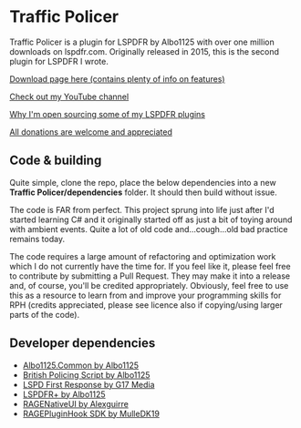 # Traffic Policer
Traffic Policer is a plugin for LSPDFR by Albo1125 with over one million downloads on lspdfr.com. Originally released in 2015, this is the second plugin for LSPDFR I wrote.

[Download page here (contains plenty of info on features)](https://www.lcpdfr.com/files/file/8303-traffic-policer-breathalyzer-traffic-offences-speed-detection-more/)

[Check out my YouTube channel](https://www.youtube.com/channel/UCSDMQS6b2roa-dZ0vAyaVWg)

[Why I'm open sourcing some of my LSPDFR plugins](https://www.lcpdfr.com/forums/topic/87615-open-sourcing-albo1125s-mods-retirement/)

[All donations are welcome and appreciated](https://www.paypal.com/cgi-bin/webscr?cmd=_s-xclick&hosted_button_id=T9T5RTSWX8PEY)

## Code & building
Quite simple, clone the repo, place the below dependencies into a new **Traffic Policer/dependencies** folder. It should then build without issue.

The code is FAR from perfect. 
This project sprung into life just after I'd started learning C# and it originally started off as just a bit of toying around with ambient events.
Quite a lot of old code and...cough...old bad practice remains today.

The code requires a large amount of refactoring and optimization work which I do not currently have the time for.
If you feel like it, please feel free to contribute by submitting a Pull Request. 
They may make it into a release and, of course, you'll be credited appropriately.
Obviously, feel free to use this as a resource to learn from and improve your programming skills for RPH (credits appreciated, please see licence also if copying/using larger parts of the code).

## Developer dependencies
* [Albo1125.Common by Albo1125](http://www.lcpdfr.com/files/file/10294-albo1125common/)
* [British Policing Script by Albo1125](https://www.lcpdfr.com/files/file/11468-british-policing-script-british-traffic-stops-persona-court-system/)
* [LSPD First Response by G17 Media](https://www.lcpdfr.com/files/file/7792-lspd-first-response/)
* [LSPDFR+ by Albo1125](https://www.lcpdfr.com/files/file/11930-lspdfr-improved-pursuit-ai-better-traffic-stops-court-system/)
* [RAGENativeUI by Alexguirre](https://github.com/alexguirre/RAGENativeUI)
* [RAGEPluginHook SDK by MulleDK19](http://ragepluginhook.net/Downloads.aspx)
